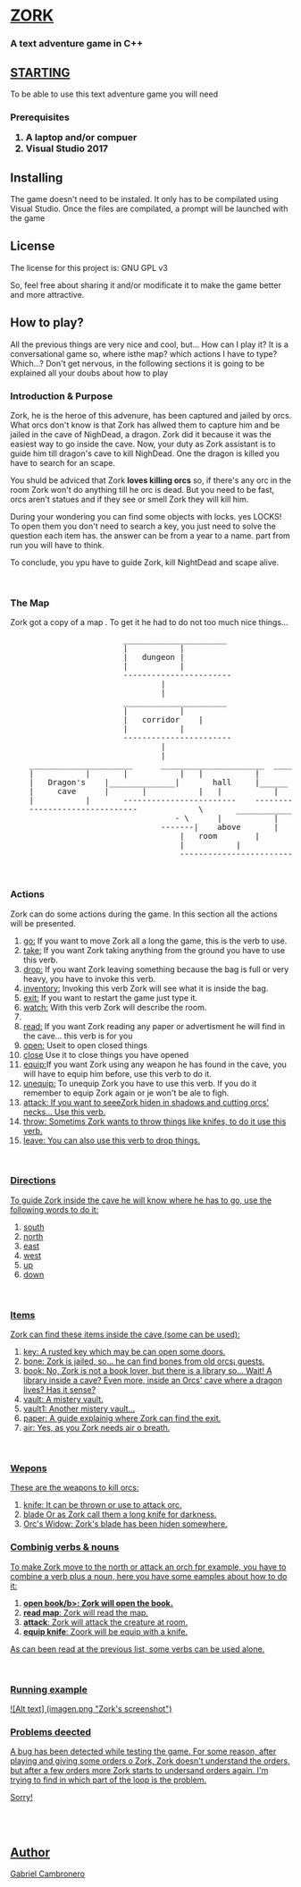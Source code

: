 ﻿<h1><u>ZORK</u></h1>

<h3>A text adventure game in C++</h3>

<h2><u>STARTING</u></h2>

<p>To be able to use this text adventure game you will need</p>

<h3>Prerequisites</3>
<ol>
	<li>A laptop and/or compuer</li>
	<li>Visual Studio 2017</li>
</ol>

<h2>Installing</h2>
<p>The game doesn't need to be instaled. It only has to be compilated using Visual Studio. Once the files are compilated, a prompt will be launched with the game</p>

<h2>License</h2>
<p>The license for this project is: GNU GPL v3</p>
<p>So, feel free about sharing it and/or modificate it to make the game better and more attractive.</p>
 
<h2>How to play?</h2>
All the previous things are very nice and cool, but... How can I play it? It is a conversational game so, where isthe map? which  actions I have to type? Which...? Don't get nervous,
in the following sections it is going to be explained all your doubs about how to play</p>

<h3>Introduction & Purpose</h3>
Zork, he is the heroe of this advenure, has been captured and jailed by orcs. What orcs don't know is that Zork has allwed them to capture him and be jailed in the cave of NighDead,
a dragon. Zork did it because it was the easiest way to go inside the cave. Now, your duty as Zork assistant is to guide him till dragon's cave to kill NighDead. One the dragon is killed
you have to search for an scape.</p>
<p>You shuld be adviced that Zork <b>loves killing orcs</b> so, if there's any orc in the room Zork won't do anything till he orc is dead. But you need to be fast, orcs aren't statues
and if they see or smell Zork they will kill him.</p>
<p>During your wondering you can find some objects with locks. yes LOCKS! To open them you don't need to search a key, you just need to solve the question each item has.
the answer can be from a year to a name.  part from run you will have to think.</p>
<p>To conclude, you ypu have to guide Zork, kill NightDead and scape alive.</p>

<br/>

<h3>The Map</h3>
<p>Zork got a copy of a map . To get it he had to do not too much nice things...<p>
<pre>
						______________________
						|			|
						|	dungeon	|
						|			|
						-----------------------
							    |
							    |
						______________________
						|			|
						|	corridor	|
						|			|
						-----------------------
							    |
							    |
	______________________		______________________	______________________
	|			|		|			|	|			|
	|	Dragon's	|______________|	   hall		|______	|	library		|
	|	  cave		|		|			|	|			|
	|			|		------------------------	-----------------------
	-----------------------			    \		______________________
							       - \		|			|
								-------|	above		|
									|	room		|
									|			|
									------------------------
</pre>

<br/>

<h3>Actions</h3>
<p>Zork can do some actions during the game. In this section all the actions will be presented.</p>
<ol>
	<li><u>go:</u> If you want to move Zork all a long the game, this is the verb to use.</li>
	<li><u>take:</u> If you want Zork taking anything from the ground you have to use this verb.</li>
	<li><u>drop:</u> If you want Zork leaving something because the bag is full or very heavy, you have to invoke this verb.</li>
	<li><u>inventory:</u> Invoking this verb Zork will see what it is inside the bag.</li>
	<li><u>exit:</u> If you want to restart the game just type it.</li>
	<li><u>watch:</u> With this verb Zork will describe the room.<li>
	<li><u>read:</u> If you want Zork reading any paper or advertisment he will find in the cave... this verb is for you</li>
	<li><u>open:</u> Useit to open closed things</li>
	<li><u>close</u> Use it to close things you have opened</li>
	<li><u>equip:</u>If you want Zork using any weapon he has found in the cave, you will have to equip him before, use this verb to do it.</li>
	<li><u>unequip:</u> To unequip Zork you have to use this verb. If you do it remember to equip Zork again or je won't be ale to figh.</li>
	<li><u>attack:</> If you want to seeeZork hiden in shadows and cutting orcs' necks... Use this verb.</li>
	<li><u>throw:</u> Sometims Zork wants to throw things like knifes, to do it use this verb.</li>
	<li><u>leave:</u> You can also use this verb to drop things.</li>
</ol>

<br/>

<h3>Directions</h3>
<p>To guide Zork inside the cave he will know where he has to go, use the following words to do it:</p>
<ol>
	<li><u>south</u></li>
	<li><u>north</u></li>
	<li><u>east</u></li>
	<li><u>west</u></li>
	<li><u>up</u></li>
	<li><u>down</u></li>
</ol>

<br/>

<h3>Items</h3>
<p>Zork can find these items inside the cave (some can be used):</p>
<ol>
	<li><u>key:</u> A rusted key which may be can open some doors.</i>
	<li><u>bone:</u> Zork is jailed, so... he can find bones from old orcs¡ guests.</li>
	<li><u>book:</u> No, Zork is not a book lover, but there is a library so... Wait! A library inside a cave? Even more, inside an Orcs' cave where a dragon lives? Has it sense?</li>
	<li><u>vault:</u> A mistery vault.</li>
	<li><u>vault1:</u> Another mistery vault...</li>
	<li><u>paper:</u> A guide explainig where Zork can find the exit.</li>
	<li><u>air:</u> Yes, as you Zork needs air o breath.</li>
</ol>

<br/>

<h3>Wepons</h3>
<p>These are the weapons to kill orcs:</p>
<ol>
	<li><u>knife:</u> It can be thrown or use to attack orc.</li>
	<li><u>blade</u> Or as Zork call them a long knife for darkness.</li>
	<li><u>Orc's Widow:</> Zork's blade has been hiden somewhere.</li>
</ol>

<h3>Combinig verbs & nouns</h3>
<p>To make Zork move to the north or attack an orch fpr example, you have to combine a verb plus a noun, here you have some eamples about how to do it:</p>
<ol>
	<li><b>open book/b>: Zork will open the book.<li>
	<li<b>read map</b>: Zork will read the map.</li>
	<li><b>attack</b>: Zork will attack the creature at room.</li>
	<li><b>equip knife</b>: Zoork will be equip with a knife.</li>
</ol>

<p>As can been read at the previous list, some verbs can be used alone.</p>

<br/>

<h3>Running example</h3>

![Alt text] (imagen.png "Zork's screenshot")

<h3>Problems deected</h3>
<p>A bug has been detected while testing the game. For some reason, after playing and giving some orders o Zork, Zork doesn't understand the orders, but after a few orders
more Zork starts to undersand orders again. I'm trying to find in which part of the loop is the problem.</p>
<p>Sorry!</p>
<br/><br/>

<h2><u>Author</u></h2>
<p>Gabriel Cambronero </p>